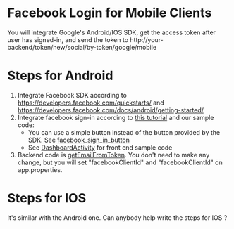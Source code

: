 # Facebook Login for Mobile Clients

You will integrate Google's Android/IOS SDK, get the access token after user has signed-in, and send the token to http://your-backend/token/new/social/by-token/google/mobile 


# Steps for Android
1. Integrate Facebook SDK according to https://developers.facebook.com/quickstarts/ and https://developers.facebook.com/docs/android/getting-started/ 
2. Integrate facebook sign-in according to [this tutorial](http://code.tutsplus.com/tutorials/quick-tip-add-facebook-login-to-your-android-app--cms-23837) and our sample code:
    * You can use a simple button instead of the button provided by the SDK. See [facebook_sign_in_button](https://github.com/chenjianjx/Srb4jAndroidClient/blob/master/app/src/main/res/layout/content_dashboard.xml)
    * See [DashboardActivity](https://github.com/chenjianjx/Srb4jAndroidClient/blob/master/app/src/main/java/org/srb4j/androidclient/DashboardActivity.java) for front end sample code 
3. Backend code is [getEmailFromToken](https://github.com/chenjianjx/srb4jfullsample/blob/master/impl/src/main/java/com/github/chenjianjx/srb4jfullsample/impl/fo/auth/socialsite/FoFacebookAuthHelper.java). You don't need to make any change, but you will set "facebookClientId" and "facebookClientId" on app.properties.


# Steps for IOS

It's similar with the Android one. Can anybody help write the steps for IOS ?  


 